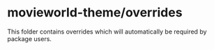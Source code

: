 # movieworld-theme/overrides

This folder contains overrides which will automatically be required by package users.
